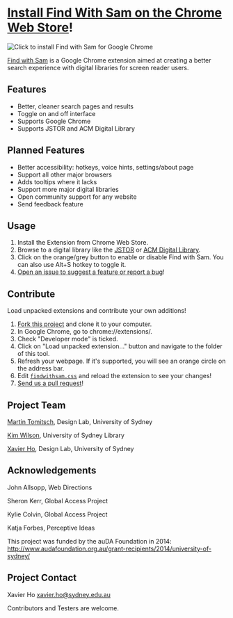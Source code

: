 [Install Find With Sam on the Chrome Web Store](https://chrome.google.com/webstore/detail/find-with-sam/knlhdjamkmcbnigchnngiiibhlilbiio)!
================================================

![Click to install Find with Sam for Google Chrome](https://github.com/Spaxe/findwithsam/raw/master/chrome-web-store.png)

[Find with Sam](https://chrome.google.com/webstore/detail/find-with-sam/knlhdjamkmcbnigchnngiiibhlilbiio) is a Google Chrome extension aimed at creating a better search experience with digital libraries for screen reader users.

Features
--------
 * Better, cleaner search pages and results
 * Toggle on and off interface
 * Supports Google Chrome
 * Supports JSTOR and ACM Digital Library

Planned Features
----------------
 * Better accessibility: hotkeys, voice hints, settings/about page
 * Support all other major browsers
 * Adds tooltips where it lacks
 * Support more major digital libraries
 * Open community support for any website
 * Send feedback feature

Usage
-----
 1. Install the Extension from Chrome Web Store.
 2. Browse to a digital library like the [JSTOR](http://www.jstor.org/) or [ACM Digital Library](http://dl.acm.org/).
 3. Click on the orange/grey button to enable or disable Find with Sam. You can also use Alt+S hotkey to toggle it.
 4. [Open an issue to suggest a feature or report a bug](https://github.com/Spaxe/findwithsam/issues/new)!

Contribute
----------
Load unpacked extensions and contribute your own additions!

 1. [Fork this project](https://github.com/Spaxe/findwithsam/#fork-destination-box) and clone it to your computer.
 2. In Google Chrome, go to chrome://extensions/.
 3. Check "Developer mode" is ticked.
 4. Click on "Load unpacked extension..." button and navigate to the folder of
    this tool.
 5. Refresh your webpage. If it's supported, you will see an orange circle on
    the address bar.
 6. Edit [`findwithsam.css`](https://github.com/Spaxe/findwithsam/blob/master/findwithsam.css) and reload the extension to see your changes!
 7. [Send us a pull request](https://github.com/Spaxe/findwithsam/pulls)!

Project Team
------------
[Martin Tomitsch](http://www.martintomitsch.com/), Design Lab, University of Sydney

[Kim Wilson](http://sydney.edu.au/perl-bin/phlookup.cgi?type=people&search_type=simple&name=Kim+Wilson&search_by=name&commit=Search), University of Sydney Library

[Xavier Ho](http://jumptoglide.com/), Design Lab, University of Sydney

Acknowledgements
----------------
John Allsopp, Web Directions

Sheron Kerr, Global Access Project

Kylie Colvin, Global Access Project

Katja Forbes, Perceptive Ideas

This project was funded by the auDA Foundation in 2014: http://www.audafoundation.org.au/grant-recipients/2014/university-of-sydney/

Project Contact
---------------
Xavier Ho <xavier.ho@sydney.edu.au>

Contributors and Testers are welcome.